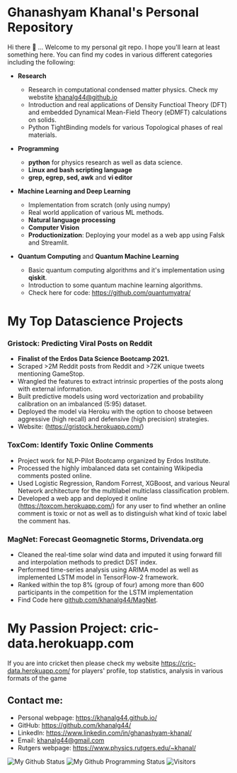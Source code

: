 # Ghanashyam Khanal's Personal Repository

Hi there 👋 ... Welcome to my personal git repo. I hope you'll learn at least something here. You can find my codes in various different categories including the following:

* **Research**
  * Research in computational condensed matter physics. Check my webstite [khanalg44@github.io](https://khanalg44.github.io/)
  * Introduction and real applications of Density Functioal Theory (DFT) and embedded Dynamical Mean-Field Theory (eDMFT) calculations on solids.
  * Python TightBinding models for various Topological phases of real materials.
 
* **Programming**
  * **python** for physics research as well as data science.
  * **Linux and bash scripting language**
  * **grep, egrep, sed, awk** and **vi editor**

* **Machine Learning and Deep Learning**
  * Implementation from scratch (only using numpy)
  * Real world application of various ML methods.
  * **Natural language processing**
  * **Computer Vision**
  * **Productionization**: Deploying your model as a web app using Falsk and Streamlit.

* **Quantum Computing** and **Quantum Machine Learning**
  * Basic quantum computing algorithms and it's implementation using **qiskit**.
  * Introduction to some quantum machine learning algorithms.
  * Check here for code: https://github.com/quantumyatra/


# My Top Datascience Projects

### **Gristock**: Predicting Viral Posts on Reddit
 * **Finalist of the Erdos Data Science Bootcamp 2021.**
 * Scraped >2M Reddit posts from Reddit and >72K unique tweets mentioning GameStop.
 * Wrangled the features to extract intrinsic properties of the posts along with external information.
 * Built predictive models using word vectorization and probability calibration on an imbalanced (5:95) dataset.
 * Deployed the model via Heroku with the option to choose between aggressive (high recall) and defensive (high precision) strategies.
 * Website: (https://gristock.herokuapp.com/)

### **ToxCom**: Identify Toxic Online Comments
 * Project work for NLP-Pilot Bootcamp organized by Erdos Institute.
 * Processed the highly imbalanced data set containing Wikipedia comments posted online.
 * Used Logistic Regression, Random Forrest, XGBoost, and various Neural Network architecture for the multilabel multiclass classification problem.
 * Developed a web app and deployed it online (https://toxcom.herokuapp.com/) for any user to find whether an online comment is toxic or not as well as to distinguish what kind of toxic label the comment has.

### **MagNet**: Forecast Geomagnetic Storms, Drivendata.org 
* Cleaned the real-time solar wind data and imputed it using forward fill and interpolation methods to predict DST index.
* Performed time-series analysis using ARIMA model as well as implemented LSTM model in TensorFlow-2 framework.
* Ranked within the top 8% (group of four) among more than 600 participants in the competition for the LSTM implementation
* Find Code here [github.com/khanalg44/MagNet](github.com/khanalg44/MagNet).


# My Passion Project: **cric-data.herokuapp.com**
If you are into cricket then please check my website https://cric-data.herokuapp.com/ for players' profile, top statistics, analysis in various formats of the game

## Contact me:

* Personal webpage: https://khanalg44.github.io/
* GitHub: https://github.com/khanalg44/
* LinkedIn: https://www.linkedin.com/in/ghanashyam-khanal/
* Email: khanalg44@gmail.com
* Rutgers webpage: https://www.physics.rutgers.edu/~khanal/

![My Github Status](https://github-readme-stats.vercel.app/api?username=khanalg44&show_icons=true&hide_border=true)
![My Github Programming Status](https://github-readme-stats.vercel.app/api/top-langs/?username=khanalg44&show_icons=true&hide_border=true)
![Visitors](https://visitor-badge.laobi.icu/badge?page_id=khanalg44.khanalg44)
